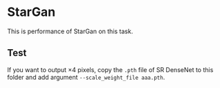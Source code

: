 # StarGan

This is performance of StarGan on this task.

## Test

If you want to output $\times 4$ pixels, copy the `.pth` file of SR DenseNet to this folder and add argument `--scale_weight_file aaa.pth`.
